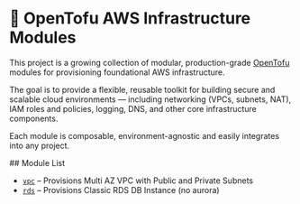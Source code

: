# 🧱 OpenTofu AWS Infrastructure Modules

This project is a growing collection of modular, production-grade [OpenTofu](https://opentofu.org/) modules for provisioning foundational AWS infrastructure.

The goal is to provide a flexible, reusable toolkit for building secure and scalable cloud environments — including networking (VPCs, subnets, NAT), IAM roles and policies, logging, DNS, and other core infrastructure components.

Each module is composable, environment-agnostic and easily integrates into any project.

## Module List 

- [`vpc`](./modules/vpc) – Provisions Multi AZ VPC with Public and Private Subnets
- [`rds`](./modules/vpc) – Provisions Classic RDS DB Instance (no aurora)

